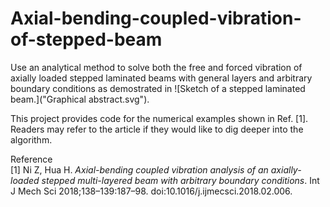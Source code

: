 # Axial-bending-coupled-vibration-of-stepped-beam
Use an analytical method to solve both the free and forced vibration of axially loaded stepped laminated beams with general layers and arbitrary boundary conditions as demostrated in ![Sketch of a stepped laminated beam.]("Graphical abstract.svg").  




This project provides code for the numerical examples shown in Ref. [1]. Readers may refer to the article if they would like to dig deeper into the algorithm.  

Reference  
[1] Ni Z, Hua H. *Axial-bending coupled vibration analysis of an axially-loaded stepped multi-layered beam with arbitrary boundary conditions*. Int J Mech Sci 2018;138–139:187–98. doi:10.1016/j.ijmecsci.2018.02.006.
